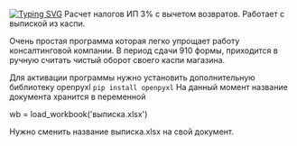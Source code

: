[![Typing SVG](https://readme-typing-svg.herokuapp.com?color=%2336BCF7&lines=#+turnover+tax+kaspi+kz)](https://git.io/typing-svg)
Расчет налогов ИП 3% с вычетом возвратов. Работает с выпиской из каспи.

Очень простая программа которая легко упрощает работу консалтинговой компании. В период сдачи 910 формы, приходится в ручную считать чистый оборот своего каспи магазина.

Для активации программы нужно установить дополнительную библиотеку openpyxl
`
pip install openpyxl
`
На данный момент название документа хранится в переменной 

wb = load_workbook('выписка.xlsx')

Нужно сменить название выписка.xlsx на свой документ.
